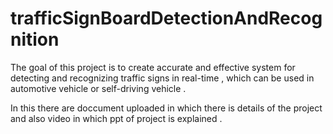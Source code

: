 # trafficSignBoardDetectionAndRecognition
The goal of this project is to create accurate and effective system for detecting and recognizing traffic signs in  real-time  , which can be used in automotive vehicle or self-driving vehicle .

In this there are doccument uploaded in which there is details of the project and also video in which ppt of project is explained .
